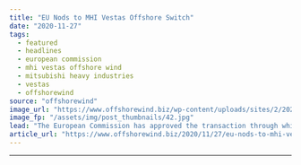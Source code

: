 ```yaml
---
title: "EU Nods to MHI Vestas Offshore Switch"
date: "2020-11-27"
tags: 
  - featured
  - headlines
  - european commission
  - mhi vestas offshore wind
  - mitsubishi heavy industries
  - vestas
  - offshorewind
source: "offshorewind"
image_url: "https://www.offshorewind.biz/wp-content/uploads/sites/2/2020/11/EU-Nods-to-MHI-Vestas-Offshore-Switch.jpg"
image_fp: "/assets/img/post_thumbnails/42.jpg"
lead: "The European Commission has approved the transaction through which Vestas will take full ownership"
article_url: "https://www.offshorewind.biz/2020/11/27/eu-nods-to-mhi-vestas-offshore-switch/"
---
```


---
